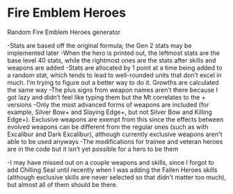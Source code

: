 # Fire Emblem Heroes
Random Fire Emblem Heroes generator

-Stats are based off the original formula; the Gen 2 stats may be implemented later
-When the hero is printed out, the leftmost stats are the base level 40 stats, while the rightmost ones are the stats after skills and weapons are added
-Stats are allocated by 1 point at a time being added to a random stat, which tends to lead to well-rounded units that don’t excel in much. I’m trying to figure out a better way to do it. Growths are calculated the same way
-The plus signs from weapon names aren’t there because I got lazy and didn’t feel like typing them but the Mt correlates to the + versions
-Only the most advanced forms of weapons are included (for example, Silver Bow+ and Slaying Edge+, but not Silver Bow and Killing Edge+). Exclusive weapons are exempt from this since the effects between evolved weapons can be different from the regular ones (such as with Excalibur and Dark Excalibur), although currently exclusive weapons aren't able to be used anyways
-The modifications for trainee and veteran heroes are in the code but it isn’t yet possible for a hero to be them

-I may have missed out on a couple weapons and skills, since I forgot to add Chilling Seal until recently when I was adding the Fallen Heroes skills (although exclusive skills are never selected so that didn't matter too much), but almost all of them should be there.
